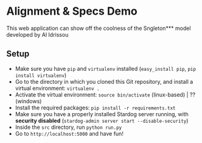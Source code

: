 # Alignment & Specs Demo

This web application can show off the coolness of the Sngleton*** model developed by Al Idrissou

## Setup

* Make sure you have `pip` and `virtualenv` installed (`easy_install pip`, `pip install virtualenv`)
* Go to the directory in which you cloned this Git repository, and install a virtual environment: `virtualenv .`
* Activate the virtual environment: `source bin/activate` (linux-based) | ?? (windows)
* Install the required packages: `pip install -r requirements.txt`
* Make sure you have a properly installed Stardog server running, with **security disabled** (`stardog-admin server start --disable-security`)
* Inside the `src` directory, run `python run.py`
* Go to `http://localhost:5000` and have fun!
